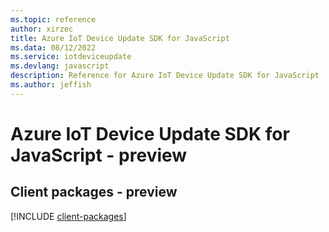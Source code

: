 ```yaml
---
ms.topic: reference
author: xirzec
title: Azure IoT Device Update SDK for JavaScript
ms.data: 08/12/2022
ms.service: iotdeviceupdate
ms.devlang: javascript
description: Reference for Azure IoT Device Update SDK for JavaScript
ms.author: jeffish
---
```

# Azure IoT Device Update SDK for JavaScript - preview

## Client packages - preview
[!INCLUDE [client-packages](iot-device-update-client-index.md)]